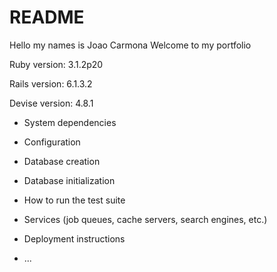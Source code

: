 # README

Hello my names is Joao Carmona Welcome to my portfolio

Ruby version: 3.1.2p20

Rails version: 6.1.3.2

Devise version: 4.8.1


* System dependencies

* Configuration

* Database creation

* Database initialization

* How to run the test suite

* Services (job queues, cache servers, search engines, etc.)

* Deployment instructions

* ...

